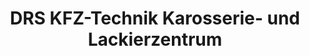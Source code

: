 ---
title: "DRS KFZ-Technik Karosserie- und Lackierzentrum"
url: /isenbuettel/drs-kfz-technik-karosserie-und-lackierzentrum/
shop: Autowerkstatt
---